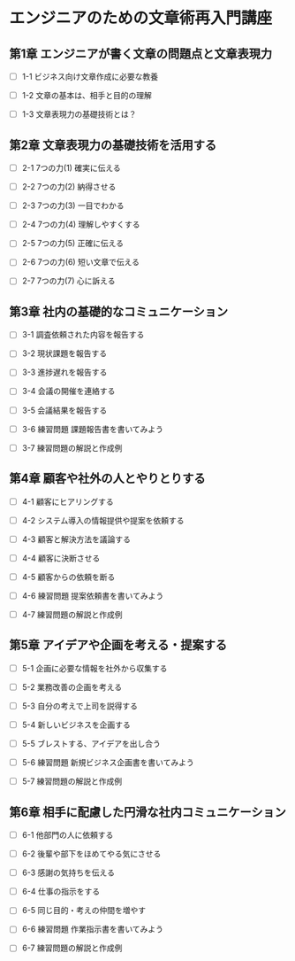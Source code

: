 # エンジニアのための文章術再入門講座

## 第1章 エンジニアが書く文章の問題点と文章表現力

- [ ] 1-1 ビジネス向け文章作成に必要な教養

- [ ] 1-2 文章の基本は、相手と目的の理解

- [ ] 1-3 文章表現力の基礎技術とは？

## 第2章 文章表現力の基礎技術を活用する

- [ ] 2-1 7つの力(1) 確実に伝える

- [ ] 2-2 7つの力(2) 納得させる

- [ ] 2-3 7つの力(3) 一目でわかる

- [ ] 2-4 7つの力(4) 理解しやすくする

- [ ] 2-5 7つの力(5) 正確に伝える

- [ ] 2-6 7つの力(6) 短い文章で伝える

- [ ] 2-7 7つの力(7) 心に訴える

## 第3章 社内の基礎的なコミュニケーション

- [ ] 3-1 調査依頼された内容を報告する

- [ ] 3-2 現状課題を報告する

- [ ] 3-3 進捗遅れを報告する

- [ ] 3-4 会議の開催を連絡する

- [ ] 3-5 会議結果を報告する

- [ ] 3-6 練習問題 課題報告書を書いてみよう

- [ ] 3-7 練習問題の解説と作成例

## 第4章 顧客や社外の人とやりとりする

- [ ] 4-1 顧客にヒアリングする

- [ ] 4-2 システム導入の情報提供や提案を依頼する

- [ ] 4-3 顧客と解決方法を議論する

- [ ] 4-4 顧客に決断させる

- [ ] 4-5 顧客からの依頼を断る

- [ ] 4-6 練習問題 提案依頼書を書いてみよう

- [ ] 4-7 練習問題の解説と作成例

## 第5章 アイデアや企画を考える・提案する

- [ ] 5-1 企画に必要な情報を社外から収集する

- [ ] 5-2 業務改善の企画を考える

- [ ] 5-3 自分の考えで上司を説得する

- [ ] 5-4 新しいビジネスを企画する

- [ ] 5-5 ブレストする、アイデアを出し合う

- [ ] 5-6 練習問題 新規ビジネス企画書を書いてみよう

- [ ] 5-7 練習問題の解説と作成例

## 第6章 相手に配慮した円滑な社内コミュニケーション

- [ ] 6-1 他部門の人に依頼する

- [ ] 6-2 後輩や部下をほめてやる気にさせる

- [ ] 6-3 感謝の気持ちを伝える

- [ ] 6-4 仕事の指示をする

- [ ] 6-5 同じ目的・考えの仲間を増やす

- [ ] 6-6 練習問題 作業指示書を書いてみよう

- [ ] 6-7 練習問題の解説と作成例
